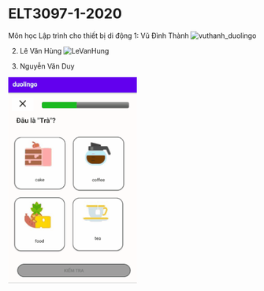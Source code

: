 # ELT3097-1-2020
Môn học Lập trình cho thiết bị di động
1: Vũ Đình Thành
![vuthanh_duolingo](https://user-images.githubusercontent.com/71000712/94702965-8a7f1b00-0368-11eb-9679-6891e22850a0.gif)


































 2. Lê Văn Hùng
 ![LeVanHung](https://github.com/LE-VAN-HUNG/Le-Van-Hung/blob/master/LeVanHung.gif)
 
 
 
 
 
 
 
 
 
 
 
 
 
 
 
 
 
 
 
 
 
 
 
 
 
 
 
 
 
 
 
 
 
 
 3. Nguyễn Văn Duy

![NguyenVanDuy](https://github.com/duyuet/Nguyen-Van-Duy/blob/master/NguyenVanDuy.gif)
